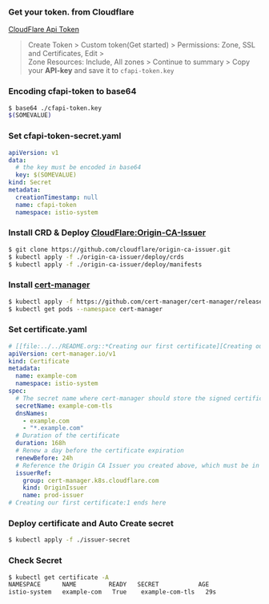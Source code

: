 ### Get your token. from Cloudflare
[CloudFlare Api Token](https://dash.cloudflare.com/profile/api-tokens)
> Create Token > Custom token(Get started) > Permissions: Zone, SSL and Certificates, Edit > <br> Zone Resources: Include, All zones > Continue to summary > Copy your **API-key** and save it to `cfapi-token.key`

### Encoding cfapi-token to base64
```bash
$ base64 ./cfapi-token.key
$(SOMEVALUE)
```

### Set cfapi-token-secret.yaml
```yaml
apiVersion: v1
data:
  # the key must be encoded in base64
  key: $(SOMEVALUE)
kind: Secret
metadata:
  creationTimestamp: null
  name: cfapi-token
  namespace: istio-system
```


### Install CRD & Deploy [CloudFlare:Origin-CA-Issuer](https://github.com/cloudflare/origin-ca-issuer)
```bash
$ git clone https://github.com/cloudflare/origin-ca-issuer.git
$ kubectl apply -f ./origin-ca-issuer/deploy/crds
$ kubectl apply -f ./origin-ca-issuer/deploy/manifests
```

### Install [cert-manager](https://cert-manager.io/docs/installation/)
```bash
$ kubectl apply -f https://github.com/cert-manager/cert-manager/releases/download/v1.17.0/cert-manager.yaml
$ kubectl get pods --namespace cert-manager
```

### Set certificate.yaml
```yaml
# [[file:../../README.org::*Creating our first certificate][Creating our first certificate:1]]
apiVersion: cert-manager.io/v1
kind: Certificate
metadata:
  name: example-com
  namespace: istio-system
spec:
  # The secret name where cert-manager should store the signed certificate
  secretName: example-com-tls
  dnsNames:
    - example.com
    - "*.example.com"
  # Duration of the certificate
  duration: 168h
  # Renew a day before the certificate expiration
  renewBefore: 24h
  # Reference the Origin CA Issuer you created above, which must be in the same namespace.
  issuerRef:
    group: cert-manager.k8s.cloudflare.com
    kind: OriginIssuer
    name: prod-issuer
# Creating our first certificate:1 ends here
```

### Deploy certificate and Auto Create secret
```bash
$ kubectl apply -f ./issuer-secret
```

### Check Secret
```bash
$ kubectl get certificate -A
NAMESPACE      NAME         READY   SECRET           AGE
istio-system   example-com   True    example-com-tls   29s
```